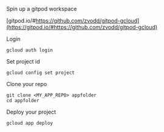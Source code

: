 

Spin up a gitpod workspace

[gitpod.io/#https://github.com/zvodd/gitpod-gcloud](https://gitpod.io/#https://github.com/zvodd/gitpod-gcloud)


Login

```
gcloud auth login
```

Set project id

```
gcloud config set project
```


Clone your repo

```
git clone <MY_APP_REPO> appfolder
cd appfolder
```

Deploy your project

```
gcloud app deploy
```
